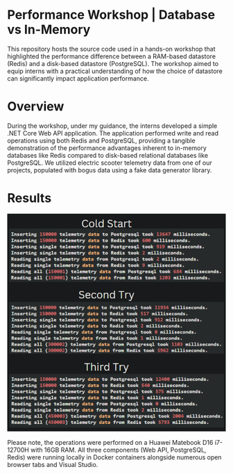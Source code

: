 # Performance Workshop | Database vs In-Memory
This repository hosts the source code used in a hands-on workshop that highlighted the performance difference between a RAM-based datastore (Redis) and a disk-based datastore (PostgreSQL). The workshop aimed to equip interns with a practical understanding of how the choice of datastore can significantly impact application performance.

# Overview
During the workshop, under my guidance, the interns developed a simple .NET Core Web API application. The application performed write and read operations using both Redis and PostgreSQL, providing a tangible demonstration of the performance advantages inherent to in-memory databases like Redis compared to disk-based relational databases like PostgreSQL. We utilized electric scooter telemetry data from one of our projects, populated with bogus data using a fake data generator library.

# Results
![results](Results/all.png)

Please note, the operations were performed on a Huawei Matebook D16 i7-12700H with 16GB RAM. All three components (Web API, PostgreSQL, Redis) were running locally in Docker containers alongside numerous open browser tabs and Visual Studio.